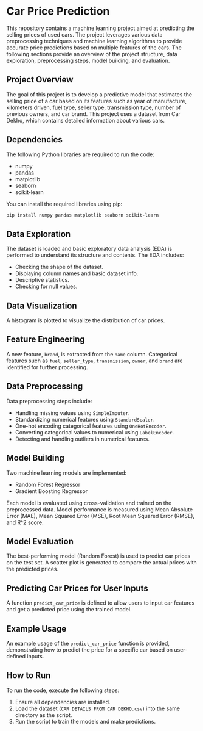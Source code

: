 # Car Price Prediction

This repository contains a machine learning project aimed at predicting the selling prices of used cars. The project leverages various data preprocessing techniques and machine learning algorithms to provide accurate price predictions based on multiple features of the cars. The following sections provide an overview of the project structure, data exploration, preprocessing steps, model building, and evaluation.

## Project Overview

The goal of this project is to develop a predictive model that estimates the selling price of a car based on its features such as year of manufacture, kilometers driven, fuel type, seller type, transmission type, number of previous owners, and car brand. This project uses a dataset from Car Dekho, which contains detailed information about various cars.

## Dependencies

The following Python libraries are required to run the code:

- numpy
- pandas
- matplotlib
- seaborn
- scikit-learn

You can install the required libraries using pip:

```sh
pip install numpy pandas matplotlib seaborn scikit-learn
```

## Data Exploration

The dataset is loaded and basic exploratory data analysis (EDA) is performed to understand its structure and contents. The EDA includes:
- Checking the shape of the dataset.
- Displaying column names and basic dataset info.
- Descriptive statistics.
- Checking for null values.

## Data Visualization

A histogram is plotted to visualize the distribution of car prices.

## Feature Engineering

A new feature, `brand`, is extracted from the `name` column. Categorical features such as `fuel`, `seller_type`, `transmission`, `owner`, and `brand` are identified for further processing.

## Data Preprocessing

Data preprocessing steps include:
- Handling missing values using `SimpleImputer`.
- Standardizing numerical features using `StandardScaler`.
- One-hot encoding categorical features using `OneHotEncoder`.
- Converting categorical values to numerical using `LabelEncoder`.
- Detecting and handling outliers in numerical features.

## Model Building

Two machine learning models are implemented:
- Random Forest Regressor
- Gradient Boosting Regressor

Each model is evaluated using cross-validation and trained on the preprocessed data. Model performance is measured using Mean Absolute Error (MAE), Mean Squared Error (MSE), Root Mean Squared Error (RMSE), and R^2 score.

## Model Evaluation

The best-performing model (Random Forest) is used to predict car prices on the test set. A scatter plot is generated to compare the actual prices with the predicted prices.

## Predicting Car Prices for User Inputs

A function `predict_car_price` is defined to allow users to input car features and get a predicted price using the trained model.

## Example Usage

An example usage of the `predict_car_price` function is provided, demonstrating how to predict the price for a specific car based on user-defined inputs.

## How to Run

To run the code, execute the following steps:
1. Ensure all dependencies are installed.
2. Load the dataset (`CAR DETAILS FROM CAR DEKHO.csv`) into the same directory as the script.
3. Run the script to train the models and make predictions.

